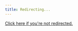 ```yaml
---
title: Redirecting...
---
```

<head>
<script>window.location.replace("https://join.slack.com/t/apachedruidworkspace/shared_invite/zt-2nuzkrv87-o5Ae1AwTbKIeWhMassldfA")</script>
</head>

<a href ="https://join.slack.com/t/apachedruidworkspace/shared_invite/zt-2nuzkrv87-o5Ae1AwTbKIeWhMassldfA">Click here if you're not redirected.</a>

